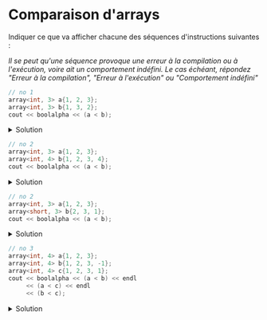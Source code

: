 # Comparaison d'arrays

Indiquer ce que va afficher chacune des séquences d'instructions suivantes :

_Il se peut qu'une séquence provoque une erreur à la compilation ou à l'exécution, voire ait un comportement indéfini. Le cas échéant, répondez "Erreur à la compilation", "Erreur à l'exécution" ou "Comportement indéfini"_

~~~cpp
// no 1
array<int, 3> a{1, 2, 3};
array<int, 3> b{1, 3, 2};
cout << boolalpha << (a < b); 
~~~
<details>
<summary>Solution</summary>

~~~
true
~~~
</details>


~~~cpp
// no 2
array<int, 3> a{1, 2, 3};
array<int, 4> b{1, 2, 3, 4};
cout << boolalpha << (a < b); 
~~~
<details>
<summary>Solution</summary>

Erreur à la compilation. Les 2 arrays à comparer doivent être de même longueur.
~~~
error: invalid operands to binary expression ('array<int, 3>' and 'array<int, 4>')
~~~
</details>

~~~cpp
// no 2
array<int, 3> a{1, 2, 3};
array<short, 3> b{2, 3, 1};
cout << boolalpha << (a < b);
~~~
<details>
<summary>Solution</summary>

Erreur à la compilation. Les 2 arrays à comparer doivent être de même type.
~~~
error: invalid operands to binary expression ('array<int, 3>' and 'array<short, 3>')
~~~
</details>

~~~cpp
// no 3
array<int, 4> a{1, 2, 3};
array<int, 4> b{1, 2, 3, -1};
array<int, 4> c{1, 2, 3, 1};
cout << boolalpha << (a < b) << endl 
     << (a < c) << endl
     << (b < c);
~~~
<details>
<summary>Solution</summary>

~~~
false true true
~~~

l'array a contient `1 2 3 0`
</details>
